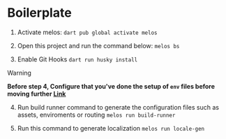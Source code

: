 # Boilerplate

1. Activate melos:
`dart pub global activate melos`

2. Open this project and run the command below:
`melos bs`

3. Enable Git Hooks
`dart run husky install`

> [!WARNING] 
> **Before step 4, Configure that you've done the setup of `env` files before moving further [Link](https://cavin-7span.github.io/Dash-Docs/docs/tutorial-basics/configuring-environment-variables)**

4. Run build runner command to generate the configuration files such as assets, enviroments or routing
`melos run build-runner`

5. Run this command to generate localization
`melos run locale-gen`